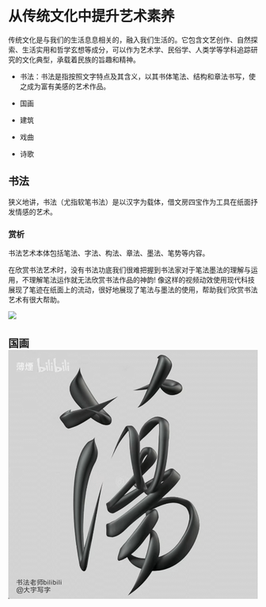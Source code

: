 # 从传统文化中提升艺术素养

传统文化是与我们的生活息息相关的，融入我们生活的。它包含文艺创作、自然探索、生活实用和哲学玄想等成分，可以作为艺术学、民俗学、人类学等学科追踪研究的文化典型，承载着民族的旨趣和精神。

- 书法：书法是指按照文字特点及其含义，以其书体笔法、结构和章法书写，使之成为富有美感的艺术作品。

- 国画

- 建筑

- 戏曲

- 诗歌

## 书法

狭义地讲，书法（尤指软笔书法）是以汉字为载体，借文房四宝作为工具在纸面抒发情感的艺术。

### 赏析

书法艺术本体包括笔法、字法、构法、章法、墨法、笔势等内容。

在欣赏书法艺术时，没有书法功底我们很难把握到书法家对于笔法墨法的理解与运用，不理解笔法运作就无法欣赏书法作品的神韵!
像这样的视频动效使用现代科技展现了笔迹在纸面上的流动，很好地展现了笔法与墨法的使用，帮助我们欣赏书法艺术有很大帮助。

![](http://pic.qiniu.kicre.top/GIF%202022-10-11%2020-41-51.gif)

## 国画![](GIF%202022-10-11%2020-41-51.gif)
